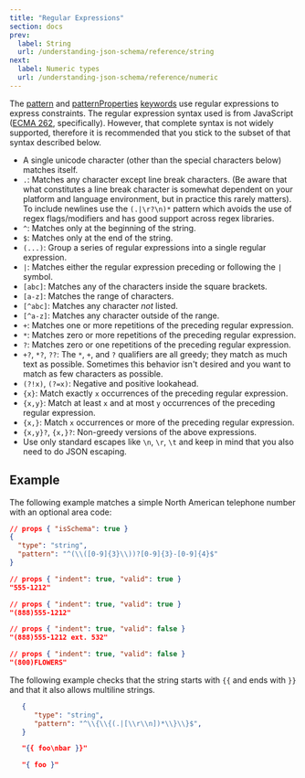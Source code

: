 ```yaml
---
title: "Regular Expressions"
section: docs
prev: 
  label: String
  url: /understanding-json-schema/reference/string
next: 
  label: Numeric types
  url: /understanding-json-schema/reference/numeric
---
```


<Keywords label="regular expressions" />

The [pattern](../../understanding-json-schema/reference/string#regexp) and
[patternProperties](../../understanding-json-schema/reference/object#regexp) [keywords](../../learn/glossary#keyword) use regular expressions to
express constraints. The regular expression syntax used is from
JavaScript ([ECMA 262](https://www.ecma-international.org/publications-and-standards/standards/ecma-262/),
specifically). However, that complete syntax is not widely supported,
therefore it is recommended that you stick to the subset of that syntax
described below.

-   A single unicode character (other than the special characters below)
    matches itself.
-   `.`: Matches any character except line break characters. (Be aware
    that what constitutes a line break character is somewhat dependent
    on your platform and language environment, but in practice this
    rarely matters). To include newlines use the ``(.|\r?\n)*`` pattern
    which avoids the use of regex flags/modifiers and has good support
    across regex libraries.
-   `^`: Matches only at the beginning of the string.
-   `$`: Matches only at the end of the string.
-   `(...)`: Group a series of regular expressions into a single regular
    expression.
-   `|`: Matches either the regular expression preceding or following
    the `|` symbol.
-   `[abc]`: Matches any of the characters inside the square brackets.
-   `[a-z]`: Matches the range of characters.
-   `[^abc]`: Matches any character *not* listed.
-   `[^a-z]`: Matches any character outside of the range.
-   `+`: Matches one or more repetitions of the preceding regular
    expression.
-   `*`: Matches zero or more repetitions of the preceding regular
    expression.
-   `?`: Matches zero or one repetitions of the preceding regular
    expression.
-   `+?`, `*?`, `??`: The `*`, `+`, and `?` qualifiers are all greedy;
    they match as much text as possible. Sometimes this behavior isn\'t
    desired and you want to match as few characters as possible.
-   `(?!x)`, `(?=x)`: Negative and positive lookahead.
-   `{x}`: Match exactly `x` occurrences of the preceding regular
    expression.
-   `{x,y}`: Match at least `x` and at most `y` occurrences of the
    preceding regular expression.
-   `{x,}`: Match `x` occurrences or more of the preceding regular
    expression.
-   `{x,y}?`, `{x,}?`: Non-greedy versions of the above expressions.
-   Use only standard escapes like ``\n``, ``\r``, ``\t`` and keep 
    in mind that you also need to do JSON escaping.

Example
-------

The following example matches a simple North American telephone number
with an optional area code:

```json
// props { "isSchema": true }
{
  "type": "string",
  "pattern": "^(\\([0-9]{3}\\))?[0-9]{3}-[0-9]{4}$"
}
```
```json
// props { "indent": true, "valid": true }
"555-1212"
```
```json
// props { "indent": true, "valid": true }
"(888)555-1212"
```
```json
// props { "indent": true, "valid": false }
"(888)555-1212 ext. 532"
```
```json
// props { "indent": true, "valid": false }
"(800)FLOWERS"
```

The following example checks that the string starts with `{{` and ends with `}}`
and that it also allows multiline strings.

```json
   {
      "type": "string",
      "pattern": "^\\{\\{(.|[\\r\\n])*\\}\\}$",
   }
```
```json
   "{{ foo\nbar }}"
```
```json
   "{ foo }"
```
